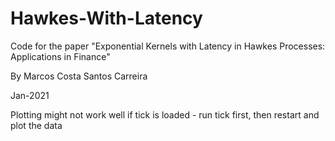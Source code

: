# Hawkes-With-Latency

Code for the paper "Exponential Kernels with Latency in Hawkes Processes: Applications in Finance"

By Marcos Costa Santos Carreira

Jan-2021

Plotting might not work well if tick is loaded - run tick first, then restart and plot the data
